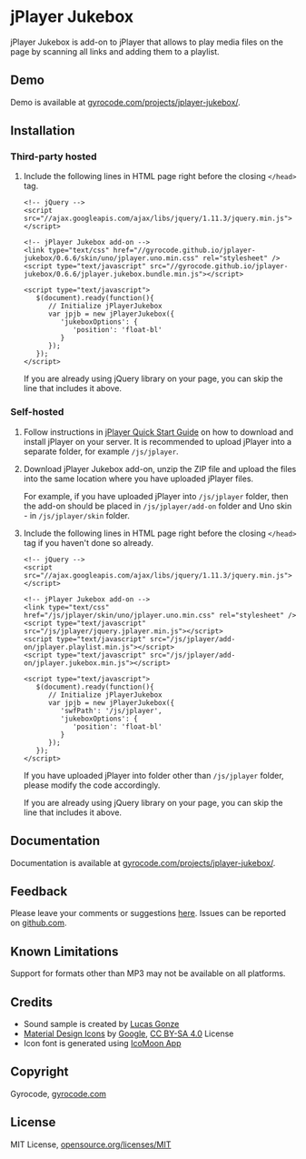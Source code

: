 jPlayer Jukebox
===============

jPlayer Jukebox is add-on to jPlayer that allows to play media files on the page by scanning all links and adding them to a playlist.


Demo
----

Demo is available at [gyrocode.com/projects/jplayer-jukebox/](https://www.gyrocode.com/projects/jplayer-jukebox/).


Installation
------------

### Third-party hosted

1. Include the following lines in HTML page right before the closing `</head>` tag.

    ```
    <!-- jQuery -->
    <script src="//ajax.googleapis.com/ajax/libs/jquery/1.11.3/jquery.min.js"></script>

    <!-- jPlayer Jukebox add-on -->
    <link type="text/css" href="//gyrocode.github.io/jplayer-jukebox/0.6.6/skin/uno/jplayer.uno.min.css" rel="stylesheet" />
    <script type="text/javascript" src="//gyrocode.github.io/jplayer-jukebox/0.6.6/jplayer.jukebox.bundle.min.js"></script>

    <script type="text/javascript">
       $(document).ready(function(){
          // Initialize jPlayerJukebox
          var jpjb = new jPlayerJukebox({
             'jukeboxOptions': {
                'position': 'float-bl'
             }
          });
       });
    </script>
    ```

    If you are already using jQuery library on your page, you can skip the line that includes it above.


### Self-hosted

1. Follow instructions in [jPlayer Quick Start Guide](http://jplayer.org/latest/quick-start-guide) on how to download and install jPlayer on your server. It is recommended to upload jPlayer into a separate folder, for example `/js/jplayer`.

2. Download jPlayer Jukebox add-on, unzip the ZIP file and upload the files into the same location where you have uploaded jPlayer files.

    For example, if you have uploaded jPlayer into `/js/jplayer` folder, then the add-on should be placed in `/js/jplayer/add-on` folder and Uno skin - in `/js/jplayer/skin` folder.

3. Include the following lines in HTML page right before the closing `</head>` tag if you haven't done so already.

    ```
    <!-- jQuery -->
    <script src="//ajax.googleapis.com/ajax/libs/jquery/1.11.3/jquery.min.js"></script>

    <!-- jPlayer Jukebox add-on -->
    <link type="text/css" href="/js/jplayer/skin/uno/jplayer.uno.min.css" rel="stylesheet" />
    <script type="text/javascript" src="/js/jplayer/jquery.jplayer.min.js"></script>
    <script type="text/javascript" src="/js/jplayer/add-on/jplayer.playlist.min.js"></script>
    <script type="text/javascript" src="/js/jplayer/add-on/jplayer.jukebox.min.js"></script>

    <script type="text/javascript">
       $(document).ready(function(){
          // Initialize jPlayerJukebox
          var jpjb = new jPlayerJukebox({
             'swfPath': '/js/jplayer',
             'jukeboxOptions': {
                'position': 'float-bl'
             }
          });
       });
    </script>
    ```

    If you have uploaded jPlayer into folder other than `/js/jplayer` folder, please modify the code accordingly.

    If you are already using jQuery library on your page, you can skip the line that includes it above.


Documentation
-------------

Documentation is available at [gyrocode.com/projects/jplayer-jukebox/](https://www.gyrocode.com/projects/jplayer-jukebox/).


Feedback
--------

Please leave your comments or suggestions [here](https://www.gyrocode.com/articles/jplayer-jukebox-add-on-yahoo-media-player-replacement/#respond).
Issues can be reported on [github.com](https://github.com/gyrocode/jplayer-jukebox/issues).


Known Limitations
-----------------

Support for formats other than MP3 may not be available on all platforms.


Credits
-------

- Sound sample is created by [Lucas Gonze](https://www.freesound.org/people/lucasgonze/sounds/58970/)
- [Material Design Icons](https://github.com/google/material-design-icons) by [Google](https://github.com/google), [CC BY-SA 4.0](http://creativecommons.org/licenses/by-sa/4.0/) License
- Icon font is generated using [IcoMoon App](https://icomoon.io/app)


Copyright
---------

Gyrocode, [gyrocode.com](https://www.gyrocode.com)


License
-------

MIT License, [opensource.org/licenses/MIT](http://www.opensource.org/licenses/MIT)

